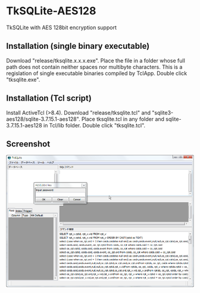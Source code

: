 TkSQLite-AES128
===============

TkSQLite with AES 128bit encryption support

Installation (single binary executable)
------------
Download "release/tksqlite.x.x.x.exe".
Place the file in a folder whose full path does not contain neither spaces nor multibyte characters.
This is a regislation of single executable binaries compiled by TclApp.
Double click "tksqlite.exe".

Installation (Tcl script)
------------
Install ActiveTcl (>8.4).
Download "release/tksqlite.tcl" and "sqlite3-aes128/sqlite-3.7.15.1-aes128".
Place tksqlite.tcl in any folder and sqlite-3.7.15.1-aes128 in Tcl/lib folder.
Double click "tksqlite.tcl".

Screenshot
----------
![TkSQLite screenshot](/img/TkSQLite-aes128-Screenshot.png "TkSQLite-aes128 screenshot")
